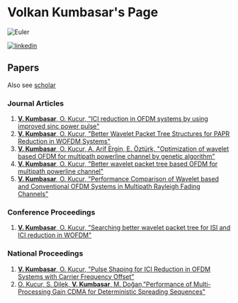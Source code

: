 # Volkan Kumbasar's Page

![Euler](https://projecteuler.net/profile/vkumbasar.png)

[![linkedin](https://img.shields.io/badge/-@vkumbasar-313131?style=flat-square&labelColor=313131&logo=LinkedIn&logoColor=white&color=313131)](https://www.linkedin.com/in/vkumbasar/)  

## Papers

Also see [scholar](https://scholar.google.com/citations?user=IdRDaE4AAAAJ&hl=en)

### Journal Articles

1. [**V. Kumbasar**, O. Kucur, "ICI reduction in OFDM systems by using improved sinc power pulse"](https://www.sciencedirect.com/science/article/pii/S105120040700036X)
2. [**V. Kumbasar**, O. Kucur, "Better Wavelet Packet Tree Structures for PAPR Reduction in WOFDM Systems"](https://www.sciencedirect.com/science/article/abs/pii/S1051200408000936)
3. [**V. Kumbasar**, O. Kucur, A. Arif Ergin, E. Öztürk, "Optimization of wavelet based OFDM for multipath powerline channel by genetic algorithm"](https://onlinelibrary.wiley.com/doi/abs/10.1002/wcm.694)
4. [**V. Kumbasar**, O. Kucur, "Better wavelet packet tree based OFDM for multipath powerline channel"](https://www.sciencedirect.com/science/article/abs/pii/S004579060900055X)
5. [**V. Kumbasar**, O. Kucur, "Performance Comparison of Wavelet based and Conventional OFDM Systems in Multipath Rayleigh Fading Channels"](https://www.sciencedirect.com/science/article/abs/pii/S1051200412000383)

### Conference Proceedings

1. [**V. Kumbasar**, O. Kucur, "Searching better wavelet packet tree for ISI and ICI reduction in WOFDM"](https://ieeexplore.ieee.org/abstract/document/5068976)

### National Proceedings

1. [**V. Kumbasar**, O. Kucur, "Pulse Shaping for ICI Reduction in OFDM Systems with Carrier Frequency Offset"](https://ieeexplore.ieee.org/abstract/document/4298629)
2. [O. Kucur, S. Dilek, **V. Kumbasar**, M. Doğan,"Performance of Multi-Processing Gain CDMA for Deterministic Spreading Sequences"](https://www.infona.pl/resource/bwmeta1.element.ieee-art-000001659745)
